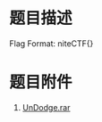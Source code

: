 # 题目描述

Flag Format: niteCTF{}

# 题目附件

1. [UnDodge.rar](https://pan.baidu.com/s/1lL8hAvm2k40AdK5_jhOz5w?pwd=kw9v)